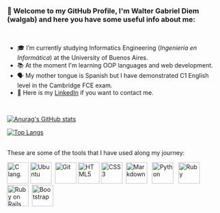 ### 👋  Welcome to my GitHub Profile, I'm Walter Gabriel Diem (walgab) and here you have some useful info about me:
<br>

- 🎓 I’m currently studying Informatics Engineering (<i>Ingeniería en Informática</i>) at the University of Buenos Aires.
- 📚 At the moment I'm learning OOP languages and web development.
- 🗣 My mother tongue is Spanish but I have demonstrated C1 English level in the Cambridge FCE exam.
- 👔 Here is my <a href="https://www.linkedin.com/in/gabriel-diem/">LinkedIn</a> if you want to contact me.

<br>

[![Anurag's GitHub stats](https://github-readme-stats.vercel.app/api?username=walgab&count_private=true&show_icons=true&hide=stars,prs,issues)](https://github.com/anuraghazra/github-readme-stats)

[![Top Langs](https://github-readme-stats.vercel.app/api/top-langs/?username=walgab&langs_count=10)](https://github.com/anuraghazra/github-readme-stats)


<br>These are some of the tools that I have used along my journey:<br>

<a href="https://en.wikipedia.org/wiki/C_(programming_language)"><img src="https://upload.wikimedia.org/wikipedia/commons/archive/3/35/20190417225046%21The_C_Programming_Language_logo.svg" alt="C lang." title="C lang." height="50"></a>
<a href="https://en.wikipedia.org/wiki/Ubuntu"><img src="https://upload.wikimedia.org/wikipedia/commons/a/ab/Logo-ubuntu_cof-orange-hex.svg" alt="Ubuntu" title="Ubuntu" height="50"/></a>&nbsp;
<a href="https://en.wikipedia.org/wiki/Git"><img src="https://upload.wikimedia.org/wikipedia/commons/e/e0/Git-logo.svg" alt="Git" title="Git" height="50"/></a>
<a href="https://en.wikipedia.org/wiki/HTML5"><img  src="https://upload.wikimedia.org/wikipedia/commons/thumb/6/61/HTML5_logo_and_wordmark.svg/120px-HTML5_logo_and_wordmark.svg.png" alt="HTML5" title="HTML5" height="50"/></a>
<a href="https://en.wikipedia.org/wiki/CSS"><img src="https://upload.wikimedia.org/wikipedia/commons/thumb/d/d5/CSS3_logo_and_wordmark.svg/120px-CSS3_logo_and_wordmark.svg.png" alt="CSS3" title="CSS3" height="50"/></a>&nbsp;
<a href="https://en.wikipedia.org/wiki/Markdown"><img src="https://upload.wikimedia.org/wikipedia/commons/4/48/Markdown-mark.svg" alt="Markdown" title="Markdown" height="50"/></a>&nbsp;&nbsp;
<a href="https://en.wikipedia.org/wiki/Python_(programming_language)"><img src="https://upload.wikimedia.org/wikipedia/commons/c/c3/Python-logo-notext.svg" alt="Python" title="Python" height="50"/></a>&nbsp;&nbsp;
<a href="https://en.wikipedia.org/wiki/Ruby_(programming_language)"><img src="https://upload.wikimedia.org/wikipedia/commons/7/73/Ruby_logo.svg" alt="Ruby" title="Ruby" height="50"/></a>&nbsp;
<a href="https://en.wikipedia.org/wiki/Ruby_on_Rails"><img src="https://upload.wikimedia.org/wikipedia/commons/6/62/Ruby_On_Rails_Logo.svg" alt="Ruby on Rails" title="Ruby on Rails" height="50"/></a>&nbsp;
<a href="https://en.wikipedia.org/wiki/Bootstrap_(front-end_framework)"><img src="https://upload.wikimedia.org/wikipedia/commons/b/b2/Bootstrap_logo.svg" alt="Bootstrap" title="Bootstrap" height="50"/></a>